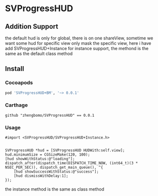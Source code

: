 # SVProgressHUD

## Addition Support
the default hud is only for global, there is on one shareView, sometime we want some hud for specific view only mask the specific view, here i have add SVProgressHUD+Instance for instance support, the methond is the same as the default class method


## Install
### Cocoapods
```bash
pod 'SVProgressHUD+BM', '~> 0.0.1'
```

### Carthage
```
github "zhengbomo/SVProgressHUD" == 0.0.1
```

### Usage
```objc
#import <SVProgressHUD/SVProgressHUD+Instance.h>


SVProgressHUD *hud = [SVProgressHUD HUDWith:self.view];
hud.minimumSize = CGSizeMake(120, 100);
[hud showWithStatus:@"loading"];
dispatch_after(dispatch_time(DISPATCH_TIME_NOW, (int64_t)(3 * NSEC_PER_SEC)), dispatch_get_main_queue(), ^{
    [hud showSuccessWithStatus:@"success"];
    [hud dismissWithDelay:1];
});
```

the instance method is the same as class method
